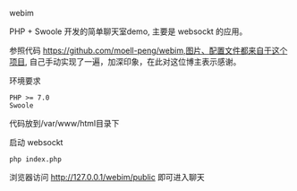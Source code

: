 webim

PHP + Swoole 开发的简单聊天室demo, 主要是 websockt 的应用。

参照代码 https://github.com/moell-peng/webim,图片、配置文件都来自于这个项目, 自己手动实现了一遍，加深印象，在此对这位博主表示感谢。

环境要求

    PHP >= 7.0
    Swoole
    
代码放到/var/www/html目录下


启动 websockt

    php index.php


浏览器访问 http://127.0.0.1/webim/public  即可进入聊天
